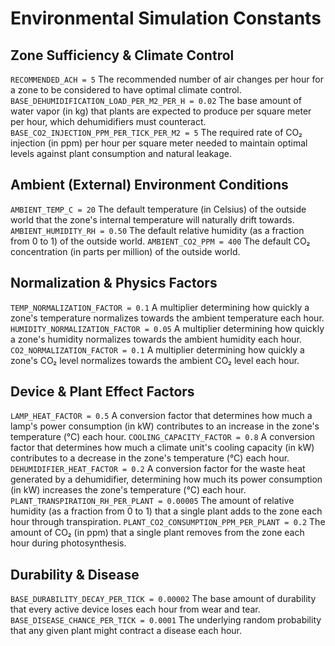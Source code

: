 # Environmental Simulation Constants
## Zone Sufficiency & Climate Control
`RECOMMENDED_ACH = 5`
The recommended number of air changes per hour for a zone to be considered to have optimal climate control.
`BASE_DEHUMIDIFICATION_LOAD_PER_M2_PER_H = 0.02`
The base amount of water vapor (in kg) that plants are expected to produce per square meter per hour, which dehumidifiers must counteract.
`BASE_CO2_INJECTION_PPM_PER_TICK_PER_M2 = 5`
The required rate of CO₂ injection (in ppm) per hour per square meter needed to maintain optimal levels against plant consumption and natural leakage.
## Ambient (External) Environment Conditions
`AMBIENT_TEMP_C = 20`
The default temperature (in Celsius) of the outside world that the zone's internal temperature will naturally drift towards.
`AMBIENT_HUMIDITY_RH = 0.50`
The default relative humidity (as a fraction from 0 to 1) of the outside world.
`AMBIENT_CO2_PPM = 400`
The default CO₂ concentration (in parts per million) of the outside world.
## Normalization & Physics Factors
`TEMP_NORMALIZATION_FACTOR = 0.1`
A multiplier determining how quickly a zone's temperature normalizes towards the ambient temperature each hour.
`HUMIDITY_NORMALIZATION_FACTOR = 0.05`
A multiplier determining how quickly a zone's humidity normalizes towards the ambient humidity each hour.
`CO2_NORMALIZATION_FACTOR = 0.1`
A multiplier determining how quickly a zone's CO₂ level normalizes towards the ambient CO₂ level each hour.
## Device & Plant Effect Factors
`LAMP_HEAT_FACTOR = 0.5`
A conversion factor that determines how much a lamp's power consumption (in kW) contributes to an increase in the zone's temperature (°C) each hour.
`COOLING_CAPACITY_FACTOR = 0.8`
A conversion factor that determines how much a climate unit's cooling capacity (in kW) contributes to a decrease in the zone's temperature (°C) each hour.
`DEHUMIDIFIER_HEAT_FACTOR = 0.2`
A conversion factor for the waste heat generated by a dehumidifier, determining how much its power consumption (in kW) increases the zone's temperature (°C) each hour.
`PLANT_TRANSPIRATION_RH_PER_PLANT = 0.00005`
The amount of relative humidity (as a fraction from 0 to 1) that a single plant adds to the zone each hour through transpiration.
`PLANT_CO2_CONSUMPTION_PPM_PER_PLANT = 0.2`
The amount of CO₂ (in ppm) that a single plant removes from the zone each hour during photosynthesis.
## Durability & Disease
`BASE_DURABILITY_DECAY_PER_TICK = 0.00002`
The base amount of durability that every active device loses each hour from wear and tear.
`BASE_DISEASE_CHANCE_PER_TICK = 0.0001`
The underlying random probability that any given plant might contract a disease each hour.